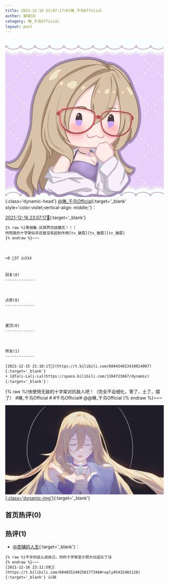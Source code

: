```yaml
---
title: 2021-12-16 23:07:17(0)琳_千鸟Official
author: 御坂IO
category: 琳_千鸟Official
layout: post
---
```


![img](/images/c0a88f85ebd0d056f37b114e0748e69556c8b488.jpg){:class='dynamic-head'}
[@琳_千鸟Official](https://space.bilibili.com/1620923329/dynamic){:target='_blank' style='color:violet;vertical-align: middle;'}：

[2021-12-16 23:07:17🔗](https://t.bilibili.com/604855249258177346){:target='_blank'}

~~~
{% raw %}黑相集·灰冥界完结撒花！！！
然而我的十字架似乎还是没有起到作用[tv_皱眉][tv_皱眉][tv_皱眉]
{% endraw %}~~~



↪️0 💬37 👍314


回复(0)
-------------



点赞(0)
-------------



置顶(0)
-------------



转发(1)
-------------

[2021-12-15 21:10:17🔗](https://t.bilibili.com/604454013410014007){:target='_blank'}
+ [@Tali-Lali-La](https://space.bilibili.com/1384723667/dynamic){:target='_blank'}：
~~~
{% raw %}快使用无敌的十字架对抗敌人吧！（完全不会细化，寄了，土了，摆了）
#琳_千鸟Official #   #千鸟Official#
@@琳_千鸟Official 
{% endraw %}~~~


[![img](/images/796b1d8d1d70763f70dd9b82367c4de87d1cdc71.jpg){:class='dynamic-img'}](/images/796b1d8d1d70763f70dd9b82367c4de87d1cdc71.jpg){:target='_blank'}




首页热评(0)
-------------



热评(1)
-------------

+ [@杏脯的人生](https://space.bilibili.com/16447452/dynamic){:target='_blank'}：
~~~
{% raw %}不许你这么说自己，你的十字架至少把大伙逗乐了😘
{% endraw %}~~~
[2021-12-16 23:11:59🔗](https://t.bilibili.com/604855249258177346#reply95432402128){:target='_blank'} 👍38


